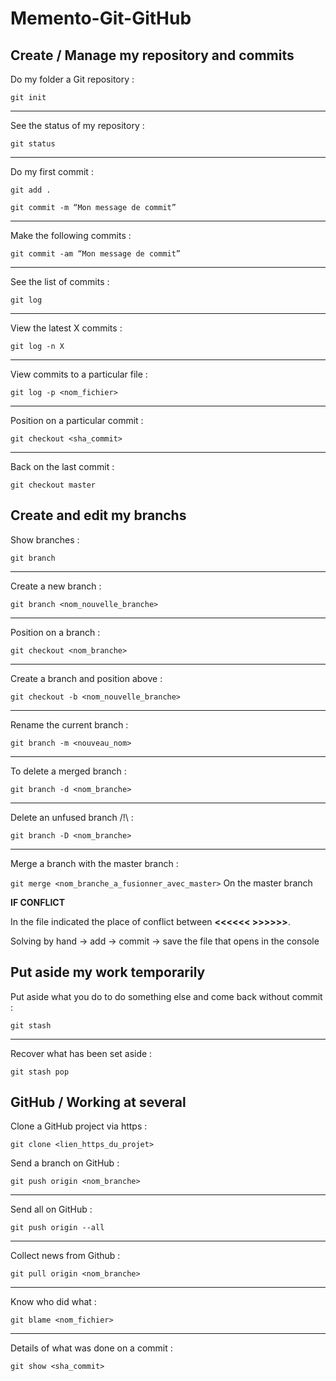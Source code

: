 # Memento-Git-GitHub

## Create / Manage my repository and commits

Do my folder a Git repository :

`git init`

------------------

See the status of my repository :

`git status`

------------------

Do my first commit :

``git add .``

``git commit -m “Mon message de commit”``

------------------

Make the following commits :

``git commit -am “Mon message de commit”``

------------------

See the list of commits :

``git log``

------------------

View the latest X commits :

``git log -n X``

------------------

View commits to a particular file :

``git log -p <nom_fichier>``

------------------

Position on a particular commit :

``git checkout <sha_commit>``

------------------

Back on the last commit :

``git checkout master``

## Create and edit my branchs

Show branches :

``git branch``

------------------

Create a new branch :

``git branch <nom_nouvelle_branche>``

------------------

Position on a branch :

``git checkout <nom_branche>``

------------------

Create a branch and position above :

``git checkout -b <nom_nouvelle_branche>``

------------------

Rename the current branch :

``git branch -m <nouveau_nom>``

------------------

To delete a merged branch :

``git branch -d <nom_branche>``

------------------

Delete an unfused branch /!\ :

``git branch -D <nom_branche>``

------------------

Merge a branch with the master branch :

``git merge <nom_branche_a_fusionner_avec_master>`` On the master branch

**IF CONFLICT**


In the file indicated the place of conflict between **<<<<<<  >>>>>>**.

Solving by hand -> add -> commit -> save the file that opens in the console

## Put aside my work temporarily

Put aside what you do to do something else and come back without commit :

``git stash``

------------------

Recover what has been set aside :

``git stash pop``

## GitHub / Working at several

Clone a GitHub project via https :

`git clone <lien_https_du_projet>`

Send a branch on GitHub :

``git push origin <nom_branche>``

------------------

Send all on GitHub :

``git push origin --all``

------------------

Collect news from Github :

``git pull origin <nom_branche>``

------------------

Know who did what :

``git blame <nom_fichier>``

------------------

Details of what was done on a commit :

``git show <sha_commit>``
